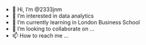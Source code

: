 - 👋 Hi, I’m @2333jnm
- 👀 I’m interested in data analytics
- 🌱 I’m currently learning in London Business School
- 💞️ I’m looking to collaborate on ...
- 📫 How to reach me ...

<!---
2333jnm/2333jnm is a ✨ special ✨ repository because its `README.md` (this file) appears on your GitHub profile.
You can click the Preview link to take a look at your changes.
--->
